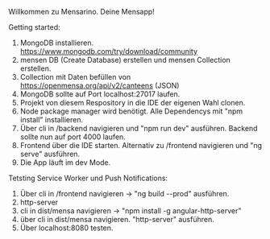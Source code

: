 Willkommen zu Mensarino. Deine Mensapp!

Getting started:

1. MongoDB installieren. https://www.mongodb.com/try/download/community 
2. mensen DB (Create Database) erstellen und mensen Collection erstellen. 
3. Collection mit Daten befüllen von https://openmensa.org/api/v2/canteens (JSON)
4. MongoDB sollte auf Port localhost:27017 laufen.
5. Projekt von diesem Respository in die IDE der eigenen Wahl clonen. 
6. Node package manager wird benötigt. Alle Dependencys mit "npm install" installieren. 
7. Über cli in /backend navigieren und "npm run dev" ausführen. Backend sollte nun auf port 4000 laufen.
8. Frontend über die IDE starten. Alternativ zu /frontend navigieren und "ng serve" ausführen.
9. Die App läuft im dev Mode.

Tetsting Service Worker und Push Notifications:
1. Über cli in /frontend navigieren -> "ng build --prod" ausführen.
2. http-server
2. cli in dist/mensa navigieren -> "npm install -g angular-http-server"
3. über cli in dist/mensa navigieren. "http-server" ausführen.
4. Über localhost:8080 testen.


